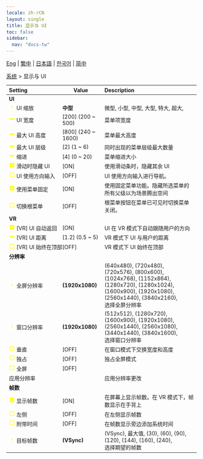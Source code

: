 ```yaml
---
locale: zh-rCN
layout: single
title: 显示与 UI
toc: false
sidebar:
  nav: "docs-tw"
---
```

[Eng](/dancexr/menu/2025.4/system/screen) | [繁中](/tw/dancexr/menu/2025.4/system/screen) | [日本語](/jp/dancexr/menu/2025.4/system/screen) | [한국어](/kr/dancexr/menu/2025.4/system/screen) | [简中](/zh/dancexr/menu/2025.4/system/screen)

[系统](../menu#系统) > 显示与 UI



| Setting | Value | Description |
| :--- | --- | :--- |
|<nobr> <b>UI</b></nobr>|| 
|<nobr> ![chevron icon](/images/icon/ic_chevron.png)  UI 缩放</nobr>| **中型** | 微型, 小型, 中型, 大型, 特大, 超大,  |
|<nobr> ![slider icon](/images/icon/ic_slider.png)  UI 宽度</nobr>| [200] (200 ~ 500) | 菜单项宽度
|<nobr> ![slider icon](/images/icon/ic_slider.png)  最大 UI 高度</nobr>| [800] (240 ~ 1600) | 菜单最大高度
|<nobr> ![slider icon](/images/icon/ic_slider.png)  最大 UI 层级</nobr>| [2] (1 ~ 6) | 同时出现的菜单层级最大数量
|<nobr> ![slider icon](/images/icon/ic_slider.png)  缩进</nobr>| [4] (0 ~ 20) | 菜单缩进大小
|<nobr> ![check_on icon](/images/icon/ic_check_on.png)  滑动时隐藏 UI</nobr>| [ON] | 使用滑动条时，隐藏其余 UI
|<nobr> ![check_off icon](/images/icon/ic_check_off.png)  UI 使用方向输入</nobr>| [OFF] | UI 使用方向输入进行导航。
|<nobr> ![check_on icon](/images/icon/ic_check_on.png)  使用菜单固定</nobr>| [ON] | 使用固定菜单功能。隐藏所选菜单的所有父级以为场景腾出空间
|<nobr> ![check_off icon](/images/icon/ic_check_off.png)  切换根菜单</nobr>| [OFF] | 根菜单按钮在菜单已可见时切换菜单关闭。
|<nobr> <b>VR</b></nobr>|| 
|<nobr> ![check_on icon](/images/icon/ic_check_on.png)  [VR] UI 自动返回</nobr>| [ON] | UI 在 VR 模式下自动跟随用户的方向
|<nobr> ![slider icon](/images/icon/ic_slider.png)  [VR] UI 距离</nobr>| [1.2] (0.5 ~ 5) | VR 模式下 UI 与用户的距离
|<nobr> ![check_off icon](/images/icon/ic_check_off.png)  [VR] UI 始终在顶部</nobr>| [OFF] | VR 模式下 UI 始终在顶部
|<nobr> <b>分辨率</b></nobr>|| 
|<nobr> ![chevron icon](/images/icon/ic_chevron.png)  全屏分辨率</nobr>| **(1920x1080)** | (640x480), (720x480), (720x576), (800x600), (1024x768), (1152x864), (1280x720), (1280x1024), (1600x900), (1920x1080), (2560x1440), (3840x2160), <br/>选择全屏分辨率 |
|<nobr> ![chevron icon](/images/icon/ic_chevron.png)  窗口分辨率</nobr>| **(1920x1080)** | (512x512), (1280x720), (1600x900), (1920x1080), (2560x1440), (2560x1080), (3440x1440), (3840x1600), <br/>选择窗口分辨率 |
|<nobr> ![check_off icon](/images/icon/ic_check_off.png)  垂直</nobr>| [OFF] | 在窗口模式下交换宽度和高度
|<nobr> ![check_off icon](/images/icon/ic_check_off.png)  独占</nobr>| [OFF] | 独占全屏模式
|<nobr> ![check_off icon](/images/icon/ic_check_off.png)  全屏</nobr>| [OFF] | 
|<nobr> 应用分辨率</nobr>|| 应用分辨率更改
|<nobr> <b>帧数</b></nobr>|| 
|<nobr> ![check_on icon](/images/icon/ic_check_on.png)  显示帧数</nobr>| [ON] | 在屏幕上显示帧数。在 VR 模式下，帧数显示在手背上
|<nobr> ![check_off icon](/images/icon/ic_check_off.png)  左侧</nobr>| [OFF] | 在左侧显示帧数
|<nobr> ![check_off icon](/images/icon/ic_check_off.png)  附带时间</nobr>| [OFF] | 在帧数显示旁边添加系统时间
|<nobr> ![chevron icon](/images/icon/ic_chevron.png)  目标帧数</nobr>| **(VSync)** | (VSync), 最大值, (30), (60), (90), (120), (144), (160), (240), <br/>选择期望的帧数 |
